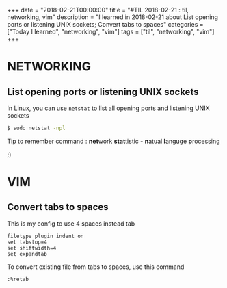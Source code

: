 +++
date = "2018-02-21T00:00:00"
title = "#TIL 2018-02-21 : til, networking, vim"
description = "I learned in 2018-02-21 about List opening ports or listening UNIX sockets; Convert tabs to spaces"
categories = ["Today I learned", "networking", "vim"]
tags = ["til", "networking", "vim"]
+++


# NETWORKING

## List opening ports or listening UNIX sockets

In Linux, you can use `netstat` to list all opening ports and listening UNIX sockets

```bash
$ sudo netstat -npl
```

Tip to remember command : **net**work **stat**tistic - **n**atual **l**anguge **p**rocessing

;)

# VIM

## Convert tabs to spaces

This is my config to use 4 spaces instead tab

```
filetype plugin indent on
set tabstop=4
set shiftwidth=4
set expandtab
```

To convert existing file from tabs to spaces, use this command

```
:%retab
```
